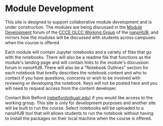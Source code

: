 # Module Development
This site is designed to support collaborative module development and is under construction. The modules are being discussed in the [Module Development](https://nanohub.org/groups/ccce/forum) forum of the [CCCE OLCC Working Group](https://nanohub.org/groups/ccce) of the [nanoHUB](https://nanohub.org//), and mirrors how the modules will be discussed with students across campuses when the course is offered.  

Each module will contain Jupyter notebooks and a variety of files that go with the notebooks. There will also be a readme file that functions as the module's landing page and will contain links to the module's discussion forum in nanoHUB. There will also be a "Notebook Outlines" section for each notebook that breifly describes the notebook content and who to contact if you have questions, concerns or wish to be involved with reviewing or developing the notebook.  Keys will not be posted here and you will need to request access from the content developer.

Contact Bob Belford (rebelfordz@ualr.edu) if you would like access to the working group. This site is only for development purposes and another site will be built to run the course. Select notebooks will be uploaded to a nanoHUB tool that will allows students to run the notebook without having to install the packages on their local machine when the course is offered.